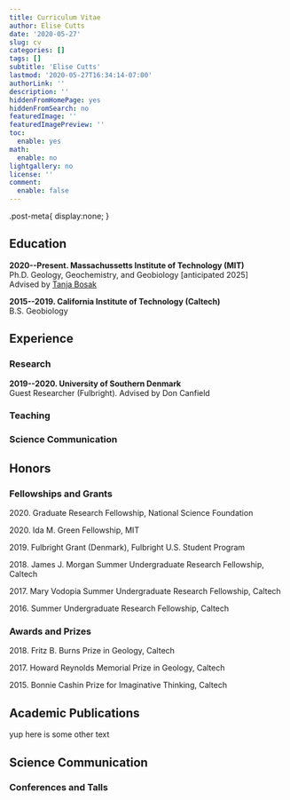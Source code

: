 ```yaml
---
title: Curriculum Vitae
author: Elise Cutts
date: '2020-05-27'
slug: cv
categories: []
tags: []
subtitle: 'Elise Cutts'
lastmod: '2020-05-27T16:34:14-07:00'
authorLink: ''
description: ''
hiddenFromHomePage: yes
hiddenFromSearch: no
featuredImage: ''
featuredImagePreview: ''
toc:
  enable: yes
math:
  enable: no
lightgallery: no
license: ''
comment:
  enable: false
---
```


.post-meta{
  display:none;
}

<!--more-->

## Education

**2020--Present. Massachussetts Institute of Technology (MIT)** <br>
Ph.D. Geology, Geochemistry, and Geobiology [anticipated 2025]<br>
Advised by [Tanja Bosak](http://bosaklab.scripts.mit.edu/)

**2015--2019. California Institute of Technology (Caltech)** <br>
B.S. Geobiology

## Experience

### Research

**2019--2020. University of Southern Denmark** <br>
Guest Researcher (Fulbright). Advised by Don Canfield

### Teaching

### Science Communication


## Honors

### Fellowships and Grants

2020\. Graduate Research Fellowship,  National Science Foundation

2020\. Ida M. Green Fellowship,  MIT

2019\. Fulbright Grant (Denmark), Fulbright U.S. Student Program

2018\. James J. Morgan Summer Undergraduate Research Fellowship, Caltech

2017\. Mary Vodopia Summer Undergraduate Research Fellowship, Caltech

2016\. Summer Undergraduate Research Fellowship, Caltech

### Awards and Prizes

2018\. Fritz B. Burns Prize in Geology, Caltech

2017\. Howard Reynolds Memorial Prize in Geology, Caltech

2015\. Bonnie Cashin Prize for Imaginative Thinking, Caltech


## Academic Publications
yup here is some other text

## Science Communication

### Conferences and Talls
